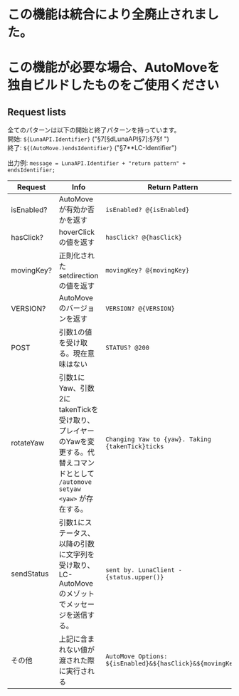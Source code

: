 # この機能は統合により全廃止されました。
# この機能が必要な場合、AutoMoveを独自ビルドしたものをご使用ください

## Request lists
全てのパターンは以下の開始と終了パターンを持っています。 <br>
開始: `${LunaAPI.Identifier}` ("§7[§dLunaAPI§7]:§7§f ") <br>
終了: `${(AutoMove.)endsIdentifier}` ("§7**LC-Identifier") <br>

出力例: `message = LunaAPI.Identifier + "return pattern" + endsIdentifier;`

| Request | Info | Return Pattern |
| --- | --- | --- |
| isEnabled? | AutoMoveが有効か否かを返す | `isEnabled? @{isEnabled}` |
| hasClick? | hoverClickの値を返す | `hasClick? @{hasClick}` |
| movingKey? | 正則化されたsetdirectionの値を返す | `movingKey? @{movingKey}` |
| VERSION? | AutoMoveのバージョンを返す | `VERSION? @{VERSION}` |
| POST | 引数1の値を受け取る。現在意味はない | `STATUS? @200` |
| rotateYaw | 引数1にYaw、引数2にtakenTickを受け取り、プレイヤーのYawを変更する。代替えコマンドととして `/automove setyaw <yaw>` が存在する。| `Changing Yaw to {yaw}. Taking {takenTick}ticks` |
| sendStatus | 引数1にステータス、以降の引数に文字列を受け取り、LC-AutoMoveのメゾットでメッセージを送信する。| `sent by. LunaClient - {status.upper()}` |
| その他 | 上記に含まれない値が渡された際に実行される | `AutoMove Options: ${isEnabled}&${hasClick}&${movingKey}` |
